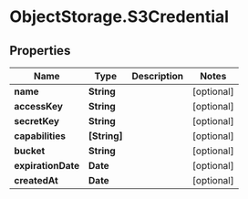 # ObjectStorage.S3Credential

## Properties

Name | Type | Description | Notes
------------ | ------------- | ------------- | -------------
**name** | **String** |  | [optional] 
**accessKey** | **String** |  | [optional] 
**secretKey** | **String** |  | [optional] 
**capabilities** | **[String]** |  | [optional] 
**bucket** | **String** |  | [optional] 
**expirationDate** | **Date** |  | [optional] 
**createdAt** | **Date** |  | [optional] 


